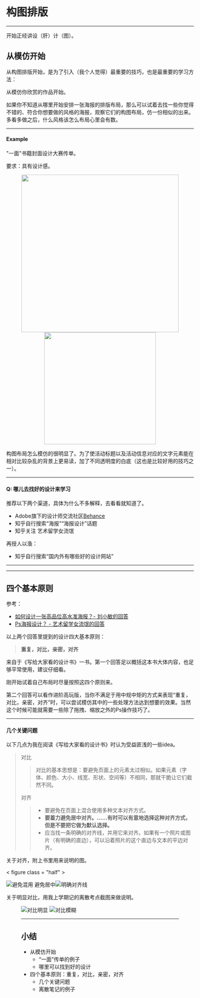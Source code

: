 # 构图排版

---

开始正经讲设（肝）计（图）。  

## 从模仿开始  

从构图排版开始，是为了引入（我个人觉得）最重要的技巧，也是最重要的学习方法：  

从模仿你欣赏的作品开始。  

如果你不知道从哪里开始安排一张海报的排版布局，那么可以试着去找一些你觉得不错的、符合你想要做的风格的海报，观察它们的构图布局，仿一份相似的出来。多看多做之后，什么风格该怎么布局心里会有数。  

---

#### Example  

"一面"书籍封面设计大赛传单。  

要求：具有设计感。  

<center class="half">

 <img src="images/01-model.jpg" width="422"/> <img src="images/01-mine.jpg" width="300"/> </center>   



构图布局怎么模仿的很明显了。为了使活动标题以及活动信息对应的文字元素能在相对比较杂乱的背景上更易读，加了不同透明度的白底（这也是比较好用的技巧之一）。  

---

#### Q: 哪儿去找好的设计来学习  

推荐以下两个渠道，具体为什么不多解释，去看看就知道了。  

- Adobe旗下的设计师交流社区[Behance](https://www.behance.net)  
- 知乎自行搜索“海报”“海报设计”话题
- 知乎关注 艺术留学女流氓  

再授人以渔：

- 知乎自行搜索“国内外有哪些好的设计网站”  

---

----



## 四个基本原则

参考：

- [如何设计一张高品位高水准海报？- 刘小敏的回答](https://www.zhihu.com/question/22332149/answer/25705909)  
- [Ps海报设计？ - 艺术留学女流氓的回答](https://www.zhihu.com/question/264205310/answer/284824224)  

以上两个回答里提到的设计四大基本原则：

> **重复，对比，亲密，对齐**  

来自于《写给大家看的设计书》一书。第一个回答足以概括这本书大体内容，也足够平常使用，建议仔细看。  

刚开始试着自己布局时尽量按照这四个原则来。  

第二个回答可以看作进阶高玩版，当你不满足于用中规中矩的方式来表现“重复，对比，亲密，对齐”时，可以尝试模仿其中的一些处理方法达到想要的效果。当然这个时候可能就需要一些除了拖拽、缩放之外的Ps操作技巧了。  

---

#### 几个关键问题

以下几点为我在阅读《写给大家看的设计书》时认为受益匪浅的一些idea。

> 对比  
>
> > 对比的基本思想是：要避免页面上的元素太过相似。如果元素（字体、颜色、大小、线宽、形状、空间等）不相同，那就干脆让它们截然不同。
>
> 对齐  
>
> > - 要避免在页面上混合使用多种文本对齐方式。
> > - **要着力避免居中对齐。……有时可以有意地选择这种对齐方式，但是不要把它做为默认选择。**  
> > - 应当找一条明确的对齐线，并用它来对齐。如果有一个照片或图片（有明确的直边），可以沿着照片的这个直边与文本的平边对齐。

关于对齐，附上书里用来说明的图。  

< figure class = "half" >

<img src="images/01-LorR.jpg" title="避免混用 避免居中"/><img src="images/01-line.jpg" title="明确对齐线"/> 

</figure>  



关于明显对比，用我上学期记的离散考点截图来做说明。

<figure class="half">

<img src="images/01-discreteG.jpg" title="对比明显"/>

<img src="images/01-discreteB.jpg" title="对比模糊"/>

---



## 小结  

- 从模仿开始  
  - “一面”传单的例子  
  - 哪里可以找到好的设计  
- 四个基本原则：重复，对比，亲密，对齐  
  - 几个关键问题  
  - 离散笔记的例子  